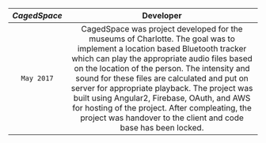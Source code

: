 | _*CagedSpace*_ | Developer |
| :-------------: |:-------------:| 
| `May 2017` | CagedSpace was project developed for the museums of Charlotte. The goal was to implement a location based Bluetooth tracker which can play the appropriate audio files based on the location of the person. The intensity and sound for these files are calculated and put on server for appropriate playback. The project was built using Angular2, Firebase, OAuth, and AWS for hosting of the project. After compleating, the project was handover to the client and code base has been locked. |
